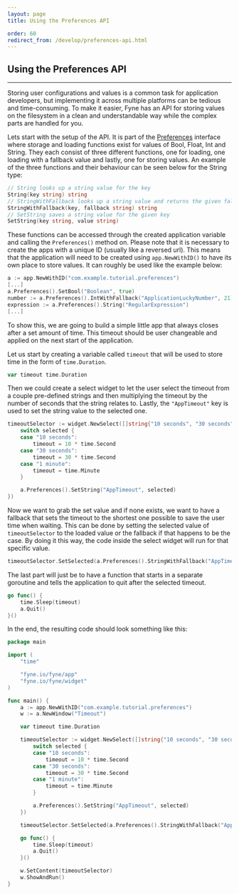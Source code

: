 ```yaml
---
layout: page
title: Using the Preferences API

order: 60
redirect_from: /develop/preferences-api.html
---
```


## Using the Preferences API

---

Storing user configurations and values is a common task for application developers, but implementing it across multiple platforms can be tedious and time-consuming. To make it easier, Fyne has an API for storing values on the filesystem in a clean and understandable way while the complex parts are handled for you.

Lets start with the setup of the API. It is part of the [Preferences](https://pkg.go.dev/fyne.io/fyne?tab=doc#Preferences) interface where storage and loading functions exist for values of Bool, Float, Int and String. They each consist of three different functions, one for loading, one loading with a fallback value and lastly, one for storing values. An example of the three functions and their behaviour can be seen below for the String type:
```go
// String looks up a string value for the key
String(key string) string
// StringWithFallback looks up a string value and returns the given fallback if not found
StringWithFallback(key, fallback string) string
// SetString saves a string value for the given key
SetString(key string, value string)
```

These functions can be accessed through the created application variable and calling the `Preferences()` method on. Please note that it is necessary to create the apps with a unique ID (usually like a reversed url). This means that the application will need to be created using `app.NewWithID()` to have its own place to store values. It can roughly be used like the example below:
```go
a := app.NewWithID("com.example.tutorial.preferences")
[...]
a.Preferences().SetBool("Boolean", true)
number := a.Preferences().IntWithFallback("ApplicationLuckyNumber", 21)
expression := a.Preferences().String("RegularExpression")
[...]
```

To show this, we are going to build a simple little app that always closes after a set amount of time. This timeout should be user changeable and applied on the next start of the application.

Let us start by creating a variable called `timeout` that will be used to store time in the form of `time.Duration`.
```go
var timeout time.Duration
```

Then we could create a select widget to let the user select the timeout from a couple pre-defined strings and then multiplying the timeout by the number of seconds that the string relates to. Lastly, the `"AppTimeout"` key is used to set the string value to the selected one.
```go
timeoutSelector := widget.NewSelect([]string{"10 seconds", "30 seconds", "1 minute"}, func(selected string) {
    switch selected {
    case "10 seconds":
        timeout = 10 * time.Second
    case "30 seconds":
        timeout = 30 * time.Second
    case "1 minute":
        timeout = time.Minute
    }

    a.Preferences().SetString("AppTimeout", selected)
})
```

Now we want to grab the set value and if none exists, we want to have a fallback that sets the timeout to the shortest one possible to save the user time when waiting. This can be done by setting the selected value of `timeoutSelector` to the loaded value or the fallback if that happens to be the case. By doing it this way, the code inside the select widget will run for that specific value.
```go
timeoutSelector.SetSelected(a.Preferences().StringWithFallback("AppTimeout", "10 seconds"))
```

The last part will just be to have a function that starts in a separate goroutine and tells the application to quit after the selected timeout.
```go
go func() {
    time.Sleep(timeout)
    a.Quit()
}()
```

In the end, the resulting code should look something like this:

```go
package main

import (
    "time"

    "fyne.io/fyne/app"
    "fyne.io/fyne/widget"
)

func main() {
    a := app.NewWithID("com.example.tutorial.preferences")
    w := a.NewWindow("Timeout")

    var timeout time.Duration

    timeoutSelector := widget.NewSelect([]string{"10 seconds", "30 seconds", "1 minute"}, func(selected string) {
        switch selected {
        case "10 seconds":
            timeout = 10 * time.Second
        case "30 seconds":
            timeout = 30 * time.Second
        case "1 minute":
            timeout = time.Minute
        }

        a.Preferences().SetString("AppTimeout", selected)
    })

    timeoutSelector.SetSelected(a.Preferences().StringWithFallback("AppTimeout", "10 seconds"))

    go func() {
        time.Sleep(timeout)
        a.Quit()
    }()

    w.SetContent(timeoutSelector)
    w.ShowAndRun()
}
```
